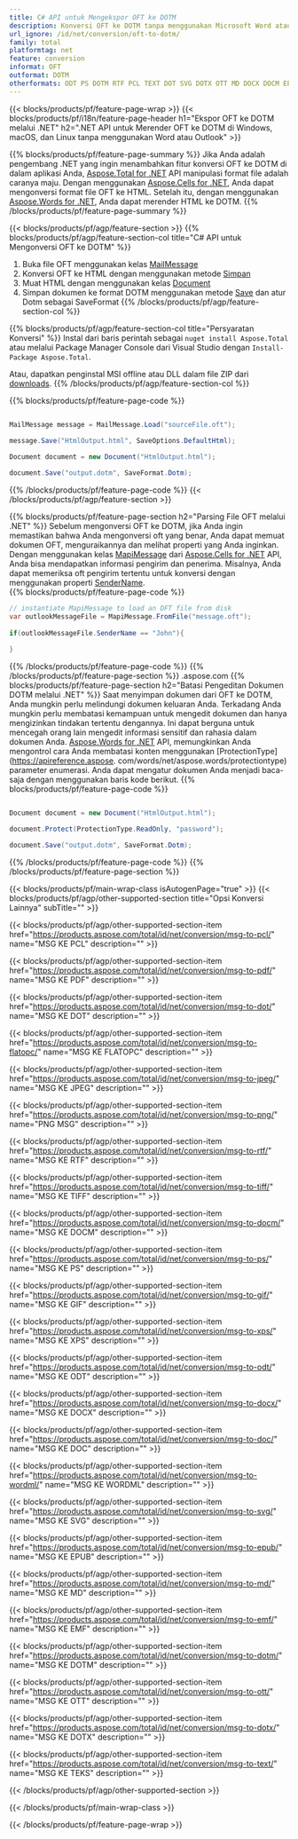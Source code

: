 ```yaml
---
title: C# API untuk Mengekspor OFT ke DOTM
description: Konversi OFT ke DOTM tanpa menggunakan Microsoft Word atau Outlook di .NET
url_ignore: /id/net/conversion/oft-to-dotm/
family: total
platformtag: net
feature: conversion
informat: OFT
outformat: DOTM
otherformats: ODT PS DOTM RTF PCL TEXT DOT SVG DOTX OTT MD DOCX DOCM EPUB WORDML EMF PNG TIFF FLATOPC JPEG PDF DOC XPS GIF
---
```

{{< blocks/products/pf/feature-page-wrap >}}
{{< blocks/products/pf/i18n/feature-page-header h1="Ekspor OFT ke DOTM melalui .NET" h2=".NET API untuk Merender OFT ke DOTM di Windows, macOS, dan Linux tanpa menggunakan Word atau Outlook" >}}

{{% blocks/products/pf/feature-page-summary %}}
Jika Anda adalah pengembang .NET yang ingin menambahkan fitur konversi OFT ke DOTM di dalam aplikasi Anda, [Aspose.Total for .NET](https://products.aspose.com/total/net/) API manipulasi format file adalah caranya maju. Dengan menggunakan [Aspose.Cells for .NET](https://products.aspose.com/cells/net/), Anda dapat mengonversi format file OFT ke HTML. Setelah itu, dengan menggunakan [Aspose.Words for .NET](https://products.aspose.com/words/net/), Anda dapat merender HTML ke DOTM.
{{% /blocks/products/pf/feature-page-summary  %}}

{{< blocks/products/pf/agp/feature-section >}}
{{% blocks/products/pf/agp/feature-section-col title="C# API untuk Mengonversi OFT ke DOTM" %}}
1. Buka file OFT menggunakan kelas [MailMessage](https://apireference.aspose.com/email/net/aspose.email/mailmessage)
2. Konversi OFT ke HTML dengan menggunakan metode [Simpan](https://apireference.aspose.com/email/net/aspose.email.mailmessage/save/methods/3)
3. Muat HTML dengan menggunakan kelas [Document](https://apireference.aspose.com/words/net/aspose.words/document)
4. Simpan dokumen ke format DOTM menggunakan metode [Save](https://apireference.aspose.com/words/net/aspose.words.document/save/methods/4) dan atur Dotm sebagai SaveFormat
{{% /blocks/products/pf/agp/feature-section-col %}}

{{% blocks/products/pf/agp/feature-section-col title="Persyaratan Konversi" %}}
Instal dari baris perintah sebagai ```nuget install Aspose.Total``` atau melalui Package Manager Console dari Visual Studio dengan ```Install-Package Aspose.Total```.

Atau, dapatkan penginstal MSI offline atau DLL dalam file ZIP dari [downloads](https://downloads.aspose.com/total/net).
{{% /blocks/products/pf/agp/feature-section-col %}}

{{% blocks/products/pf/feature-page-code %}}

```cs

MailMessage message = MailMessage.Load("sourceFile.oft");
 
message.Save("HtmlOutput.html", SaveOptions.DefaultHtml);

Document document = new Document("HtmlOutput.html");

document.Save("output.dotm", SaveFormat.Dotm); 
```

{{% /blocks/products/pf/feature-page-code %}}
{{< /blocks/products/pf/agp/feature-section >}}

{{% blocks/products/pf/feature-page-section  h2="Parsing File OFT melalui .NET" %}}
Sebelum mengonversi OFT ke DOTM, jika Anda ingin memastikan bahwa Anda mengonversi oft yang benar, Anda dapat memuat dokumen OFT, menguraikannya dan melihat properti yang Anda inginkan. Dengan menggunakan kelas [MapiMessage](https://apireference.aspose.com/email/net/aspose.email.mapi/mapimessage) dari [Aspose.Cells for .NET](https://products.aspose.com/cells/net/) API, Anda bisa mendapatkan informasi pengirim dan penerima. Misalnya, Anda dapat memeriksa oft pengirim tertentu untuk konversi dengan menggunakan properti [SenderName](https://apireference.aspose.com/email/net/aspose.email.mapi/mapimessage/properties/sendername).  
{{% blocks/products/pf/feature-page-code %}}

```cs
// instantiate MapiMessage to load an OFT file from disk
var outlookMessageFile = MapiMessage.FromFile("message.oft");
 
if(outlookMessageFile.SenderName == "John"){
    
}
```

{{% /blocks/products/pf/feature-page-code  %}}
{{% /blocks/products/pf/feature-page-section %}}
.aspose.com
{{% blocks/products/pf/feature-page-section  h2="Batasi Pengeditan Dokumen DOTM melalui .NET" %}}
Saat menyimpan dokumen dari OFT ke DOTM, Anda mungkin perlu melindungi dokumen keluaran Anda. Terkadang Anda mungkin perlu membatasi kemampuan untuk mengedit dokumen dan hanya mengizinkan tindakan tertentu dengannya. Ini dapat berguna untuk mencegah orang lain mengedit informasi sensitif dan rahasia dalam dokumen Anda. [Aspose.Words for .NET](https://products.aspose.com/words/net/) API, memungkinkan Anda mengontrol cara Anda membatasi konten menggunakan [ProtectionType](https://apireference.aspose. com/words/net/aspose.words/protectiontype) parameter enumerasi. Anda dapat mengatur dokumen Anda menjadi baca-saja dengan menggunakan baris kode berikut. 
{{% blocks/products/pf/feature-page-code %}}

```cs

Document document = new Document("HtmlOutput.html");

document.Protect(ProtectionType.ReadOnly, "password");

document.Save("output.dotm", SaveFormat.Dotm);  
```

{{% /blocks/products/pf/feature-page-code  %}}
{{% /blocks/products/pf/feature-page-section %}}

{{< blocks/products/pf/main-wrap-class isAutogenPage="true" >}}
{{< blocks/products/pf/agp/other-supported-section title="Opsi Konversi Lainnya" subTitle="" >}}

{{< blocks/products/pf/agp/other-supported-section-item href="https://products.aspose.com/total/id/net/conversion/msg-to-pcl/" name="MSG KE PCL" description="" >}}

{{< blocks/products/pf/agp/other-supported-section-item href="https://products.aspose.com/total/id/net/conversion/msg-to-pdf/" name="MSG KE PDF" description="" >}}

{{< blocks/products/pf/agp/other-supported-section-item href="https://products.aspose.com/total/id/net/conversion/msg-to-dot/" name="MSG KE DOT" description="" >}}

{{< blocks/products/pf/agp/other-supported-section-item href="https://products.aspose.com/total/id/net/conversion/msg-to-flatopc/" name="MSG KE FLATOPC" description="" >}}

{{< blocks/products/pf/agp/other-supported-section-item href="https://products.aspose.com/total/id/net/conversion/msg-to-jpeg/" name="MSG KE JPEG" description="" >}}

{{< blocks/products/pf/agp/other-supported-section-item href="https://products.aspose.com/total/id/net/conversion/msg-to-png/" name="PNG MSG" description="" >}}

{{< blocks/products/pf/agp/other-supported-section-item href="https://products.aspose.com/total/id/net/conversion/msg-to-rtf/" name="MSG KE RTF" description="" >}}

{{< blocks/products/pf/agp/other-supported-section-item href="https://products.aspose.com/total/id/net/conversion/msg-to-tiff/" name="MSG KE TIFF" description="" >}}

{{< blocks/products/pf/agp/other-supported-section-item href="https://products.aspose.com/total/id/net/conversion/msg-to-docm/" name="MSG KE DOCM" description="" >}}

{{< blocks/products/pf/agp/other-supported-section-item href="https://products.aspose.com/total/id/net/conversion/msg-to-ps/" name="MSG KE PS" description="" >}}

{{< blocks/products/pf/agp/other-supported-section-item href="https://products.aspose.com/total/id/net/conversion/msg-to-gif/" name="MSG KE GIF" description="" >}}

{{< blocks/products/pf/agp/other-supported-section-item href="https://products.aspose.com/total/id/net/conversion/msg-to-xps/" name="MSG KE XPS" description="" >}}

{{< blocks/products/pf/agp/other-supported-section-item href="https://products.aspose.com/total/id/net/conversion/msg-to-odt/" name="MSG KE ODT" description="" >}}

{{< blocks/products/pf/agp/other-supported-section-item href="https://products.aspose.com/total/id/net/conversion/msg-to-docx/" name="MSG KE DOCX" description="" >}}

{{< blocks/products/pf/agp/other-supported-section-item href="https://products.aspose.com/total/id/net/conversion/msg-to-doc/" name="MSG KE DOC" description="" >}}

{{< blocks/products/pf/agp/other-supported-section-item href="https://products.aspose.com/total/id/net/conversion/msg-to-wordml/" name="MSG KE WORDML" description="" >}}

{{< blocks/products/pf/agp/other-supported-section-item href="https://products.aspose.com/total/id/net/conversion/msg-to-svg/" name="MSG KE SVG" description="" >}}

{{< blocks/products/pf/agp/other-supported-section-item href="https://products.aspose.com/total/id/net/conversion/msg-to-epub/" name="MSG KE EPUB" description="" >}}

{{< blocks/products/pf/agp/other-supported-section-item href="https://products.aspose.com/total/id/net/conversion/msg-to-md/" name="MSG KE MD" description="" >}}

{{< blocks/products/pf/agp/other-supported-section-item href="https://products.aspose.com/total/id/net/conversion/msg-to-emf/" name="MSG KE EMF" description="" >}}

{{< blocks/products/pf/agp/other-supported-section-item href="https://products.aspose.com/total/id/net/conversion/msg-to-dotm/" name="MSG KE DOTM" description="" >}}

{{< blocks/products/pf/agp/other-supported-section-item href="https://products.aspose.com/total/id/net/conversion/msg-to-ott/" name="MSG KE OTT" description="" >}}

{{< blocks/products/pf/agp/other-supported-section-item href="https://products.aspose.com/total/id/net/conversion/msg-to-dotx/" name="MSG KE DOTX" description="" >}}

{{< blocks/products/pf/agp/other-supported-section-item href="https://products.aspose.com/total/id/net/conversion/msg-to-text/" name="MSG KE TEKS" description="" >}}



{{< /blocks/products/pf/agp/other-supported-section >}}

{{< /blocks/products/pf/main-wrap-class >}}

{{< /blocks/products/pf/feature-page-wrap >}}